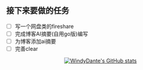 ## 接下来要做的任务

- [ ] 写一个网盘类的fireshare
- [ ] 完成博客AI摘要(自用go版)编写
- [ ] 为博客添加ai摘要
- [ ] 完善clear

<div align="center">
  <a href="https://github-readme-stats.vercel.app/api?username=WindyDante&theme=midnight-purple&show_icons=true">
    <img src="https://github-readme-stats.vercel.app/api?username=WindyDante&theme=midnight-purple&show_icons=true" alt="WindyDante's GitHub stats">
  </a>
</div>
